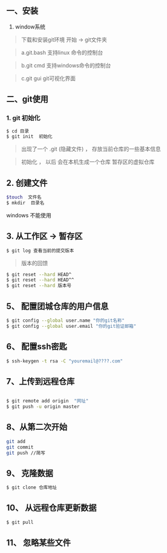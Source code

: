 ##  一、安装

1. window系统
> 下载和安装git环境  开始 -> git文件夹

> a.git.bash   支持linux 命令的控制台

> b.git cmd    支持windows命令的控制台

> c.git gui    git可视化界面


## 二、git使用

### 1. git  初始化

```bash  
$ cd 目录
$ git init  初始化
```

>  出现了一个  .git (隐藏文件) ， 存放当前仓库的一些基本信息

>  初始化 ， 以后  会在本机生成一个仓库 暂存区的虚拟仓库

## 2. 创建文件

```bash
$touch  文件名
$ mkdir  目录名
```
windows  不能使用


## 3. 从工作区 -> 暂存区

```bash
$ git log 查看当前的提交版本
```

>  版本的回馈

```bash
$ git reset --hard HEAD^
$ git reset --hard HEAD^^
$ git reset --hard 版本号
```

## 5、 配置团城仓库的用户信息

```bash
$ git config --global user.name "你的git名称"
$ git config --global user.email "你的git验证邮箱"
```

## 6、 配置ssh密匙

```bash
$ ssh-keygen -t rsa -C "youremail@????.com"
```

## 7、上传到远程仓库

```bash

$ git remote add origin  "网址"
$ git push -u origin master
```

## 8、从第二次开始

```bash
git add
git commit
git push //简写
```
## 9、 克隆数据

```bash
$ git clone 仓库地址
```

## 10、 从远程仓库更新数据

```bash
$ git pull
```

## 11、 忽略某些文件

